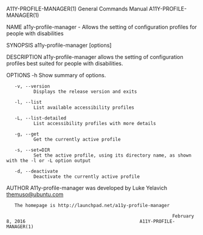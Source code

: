 A11Y-PROFILE-MANAGER(1)                                       General Commands Manual                                      A11Y-PROFILE-MANAGER(1)

NAME
       a11y-profile-manager - Allows the setting of configuration profiles for people with disabilities

SYNOPSIS
       a11y-profile-manager [options]

DESCRIPTION
       a11y-profile-manager allows the setting of configuration profiles best suited for people with disabilities.

OPTIONS
       -h     Show summary of options.

       -v, --version
              Displays the release version and exits

       -l, --list
              List available accessibility profiles

       -L, --list-detailed
              List accessibility profiles with more details

       -g, --get
              Get the currently active profile

       -s, --set=DIR
              Set the active profile, using its directory name, as shown with the -l or -L option output

       -d, --deactivate
              Deactivate the currently active profile

AUTHOR
       A11y-profile-manager was developed by Luke Yelavich <themuso@ubuntu.com>

       The homepage is http://launchpad.net/a11y-profile-manager

                                                                 February 8, 2016                                          A11Y-PROFILE-MANAGER(1)
